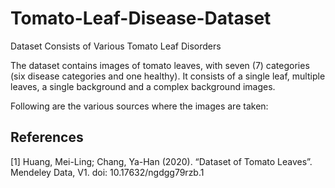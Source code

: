 # Tomato-Leaf-Disease-Dataset
Dataset Consists of Various Tomato Leaf Disorders

The dataset contains images of tomato leaves, with seven (7) categories (six disease categories and one healthy). It consists of a single leaf, multiple leaves, a single background and a complex background images.

Following are the various sources where the images are taken:

## References
<a id="1">[1]</a>
Huang, Mei-Ling; Chang, Ya-Han (2020). 
“Dataset of Tomato Leaves”.
Mendeley Data, V1. 
doi: 10.17632/ngdgg79rzb.1
